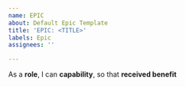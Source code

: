 ```yaml
---
name: EPIC
about: Default Epic Template
title: 'EPIC: <TITLE>'
labels: Epic
assignees: ''

---
```


As a **role**, I can **capability**, so that **received benefit**
